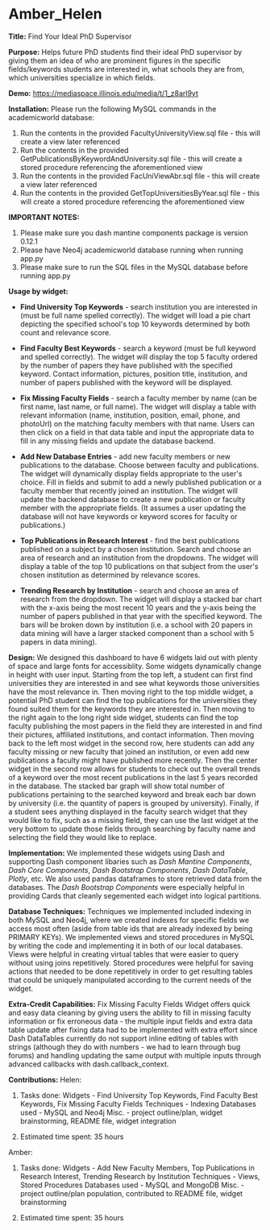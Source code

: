 # Amber_Helen

**Title:** Find Your Ideal PhD Supervisor

**Purpose:** Helps future PhD students find their ideal PhD supervisor by giving them an idea of who are prominent figures
in the specific fields/keywords students are interested in, what schools they are from, which universities specialize in which fields.

**Demo:** https://mediaspace.illinois.edu/media/t/1_z8arl9yt

**Installation:** Please run the following MySQL commands in the academicworld database:

1. Run the contents in the provided FacultyUniversityView.sql file - this will create a view later referenced
2. Run the contents in the provided GetPublicationsByKeywordAndUniversity.sql file - this will create a stored procedure referencing the aforementioned view
3. Run the contents in the provided FacUniViewAbr.sql file - this will create a view later referenced
4. Run the contents in the provided GetTopUniversitiesByYear.sql file - this will create a stored procedure referencing the aforementioned view

**IMPORTANT NOTES:**

1. Please make sure you dash mantine components package is version 0.12.1
2. Please have Neo4j academicworld database running when running app.py
3. Please make sure to run the SQL files in the MySQL database before running app.py

**Usage by widget:**

- **Find University Top Keywords** - search institution you are interested in (must be full name spelled correctly). The widget will load a pie chart depicting
  the specified school's top 10 keywords determined by both count and relevance score.

- **Find Faculty Best Keywords** - search a keyword (must be full keyword and spelled correctly). The widget will display the top 5 faculty ordered by the number of
  papers they have published with the specified keyword. Contact information, pictures, position title, institution, and number of papers
  published with the keyword will be displayed.

- **Fix Missing Faculty Fields** - search a faculty member by name (can be first name, last name, or full name). The widget will display a table with relevant information
  (name, institution, position, email, phone, and photoUrl) on the matching faculty members with that name. Users can then click on a field
  in that data table and input the appropriate data to fill in any missing fields and update the database backend.

- **Add New Database Entries** - add new faculty members or new publications to the database. Choose between faculty and publications. The widget will dynamically display fields appropriate to the user's choice. Fill in fields and submit to add a newly published publication or a faculty member that recently joined an institution. The widget will update the backend database to create a new publication or faculty member with the appropriate fields. (It assumes a user updating the database will not have keywords or keyword scores for faculty or publications.)

- **Top Publications in Research Interest** - find the best publications published on a subject by a chosen institution. Search and choose an area of research and an institution from the dropdowns. The widget will display a table of the top 10 publications on that subject from the user's chosen institution as determined by relevance scores.

- **Trending Research by Institution** - search and choose an area of research from the dropdown. The widget will display a stacked bar chart with the x-axis being the most recent 10 years and the y-axis being the number of papers published in that year with the specified keyword. The bars will be broken down by institution (i.e. a school with 20 papers in data mining will have a larger stacked component than a school with 5 papers in data mining).

**Design:** We designed this dashboard to have 6 widgets laid out with plenty of space and large fonts for accessiblity. Some widgets dynamically change in height with user input. Starting from the top left, a student can first find universities they are interested in and see what keywords those universities have the most relevance in. Then moving right to the top middle widget, a potential PhD student can find the top publications for the universities they found suited them for the keywords they are interested in. Then moving to the right again to the long right side widget, students can find the top faculty publishing the most papers in the field they are interested in and find their pictures, affiliated institutions, and contact information. Then moving back to the left most widget in the second row, here students can add any faculty missing or new faculty that joined an institution, or even add new publications a faculty might have published more recently. Then the center widget in the second row allows for students to check out the overall trends of a keyword over the most recent publications in the last 5 years recorded in the database. The stacked bar graph will show total number of publications pertaining to the searched keyword and break each bar down by university (i.e. the quantity of papers is grouped by university). Finally, if a student sees anything displayed in the faculty search widget that they would like to fix, such as a missing field, they can use the last widget at the very bottom to update those fields through searching by faculty name and selecting the field they would like to replace.

**Implementation:** We implemented these widgets using Dash and supporting Dash component libaries such as _Dash Mantine Components_, _Dash Core Components_, _Dash Bootstrap Components_, _Dash DataTable_, _Plotly_, etc. We also used pandas dataframes to store retrieved data from the databases. The _Dash Bootstrap Components_ were especially helpful in providing Cards that cleanly segemented each widget into logical partitions.

**Database Techniques:** Techniques we implemented included indexing in both MySQL and Neo4j, where we created indexes for specific fields we access most often (aside from table ids that are already indexed by being PRIMARY KEYs). We implemented views and stored procedures in MySQL by writing the code and implementing it in both of our local databases. Views were helpful in creating virtual tables that were easier to query without using joins repetitively. Stored procedures were helpful for saving actions that needed to be done repetitively in order to get resulting tables that could be uniquely manipulated according to the current needs of the widget.

**Extra-Credit Capabilities:** Fix Missing Faculty Fields Widget offers quick and easy data cleaning by giving users the ability to fill in missing faculty information or fix erroneous data - the multiple input fields and extra data table update after fixing data had to be implemented with extra effort since Dash DataTables currently do not support inline editing of tables with strings (although they do with numbers - we had to learn through bug forums) and handling updating the same output with multiple inputs through advanced callbacks with dash.callback_context.

**Contributions:**
Helen:

1. Tasks done:
   Widgets - Find University Top Keywords, Find Faculty Best Keywords, Fix Missing Faculty Fields
   Techniques - Indexing
   Databases used - MySQL and Neo4j
   Misc. - project outline/plan, widget brainstorming, README file, widget integration

2. Estimated time spent: 35 hours

Amber:

1. Tasks done:
   Widgets - Add New Faculty Members, Top Publications in Research Interest, Trending Research by Institution
   Techniques - Views, Stored Procedures
   Databases used - MySQL and MongoDB
   Misc. - project outline/plan population, contributed to README file, widget brainstorming

2. Estimated time spent: 35 hours
